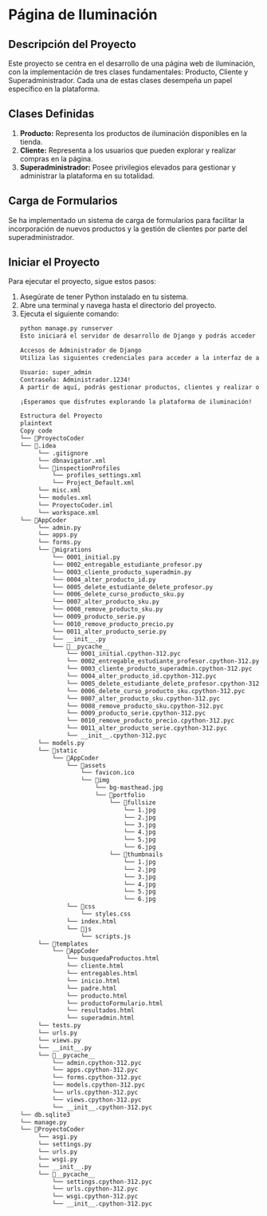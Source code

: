 ﻿# Página de Iluminación
## Descripción del Proyecto
Este proyecto se centra en el desarrollo de una página web de iluminación, con la implementación de tres clases fundamentales: Producto, Cliente y Superadministrador. Cada una de estas clases desempeña un papel específico en la plataforma.
## Clases Definidas
1. **Producto:** Representa los productos de iluminación disponibles en la tienda.
1. **Cliente:** Representa a los usuarios que pueden explorar y realizar compras en la página.
1. **Superadministrador:** Posee privilegios elevados para gestionar y administrar la plataforma en su totalidad.
## Carga de Formularios
Se ha implementado un sistema de carga de formularios para facilitar la incorporación de nuevos productos y la gestión de clientes por parte del superadministrador.
## Iniciar el Proyecto
Para ejecutar el proyecto, sigue estos pasos:

1. Asegúrate de tener Python instalado en tu sistema.
1. Abre una terminal y navega hasta el directorio del proyecto.
1. Ejecuta el siguiente comando:
   ~~~ bash
   python manage.py runserver
   Esto iniciará el servidor de desarrollo de Django y podrás acceder a la aplicación desde tu navegador.

   Accesos de Administrador de Django
   Utiliza las siguientes credenciales para acceder a la interfaz de administrador de Django:

   Usuario: super_admin
   Contraseña: Administrador.1234!
   A partir de aquí, podrás gestionar productos, clientes y realizar otras tareas administrativas necesarias para el buen funcionamiento de la página de iluminación.

   ¡Esperamos que disfrutes explorando la plataforma de iluminación!

   Estructura del Proyecto
   plaintext
   Copy code
   └── 📁ProyectoCoder
   └── 📁.idea
        └── .gitignore
        └── dbnavigator.xml
        └── 📁inspectionProfiles
            └── profiles_settings.xml
            └── Project_Default.xml
        └── misc.xml
        └── modules.xml
        └── ProyectoCoder.iml
        └── workspace.xml
   └── 📁AppCoder
        └── admin.py
        └── apps.py
        └── forms.py
        └── 📁migrations
            └── 0001_initial.py
            └── 0002_entregable_estudiante_profesor.py
            └── 0003_cliente_producto_superadmin.py
            └── 0004_alter_producto_id.py
            └── 0005_delete_estudiante_delete_profesor.py
            └── 0006_delete_curso_producto_sku.py
            └── 0007_alter_producto_sku.py
            └── 0008_remove_producto_sku.py
            └── 0009_producto_serie.py
            └── 0010_remove_producto_precio.py
            └── 0011_alter_producto_serie.py
            └── __init__.py
            └── 📁__pycache__
                └── 0001_initial.cpython-312.pyc
                └── 0002_entregable_estudiante_profesor.cpython-312.pyc
                └── 0003_cliente_producto_superadmin.cpython-312.pyc
                └── 0004_alter_producto_id.cpython-312.pyc
                └── 0005_delete_estudiante_delete_profesor.cpython-312.pyc
                └── 0006_delete_curso_producto_sku.cpython-312.pyc
                └── 0007_alter_producto_sku.cpython-312.pyc
                └── 0008_remove_producto_sku.cpython-312.pyc
                └── 0009_producto_serie.cpython-312.pyc
                └── 0010_remove_producto_precio.cpython-312.pyc
                └── 0011_alter_producto_serie.cpython-312.pyc
                └── __init__.cpython-312.pyc
        └── models.py
        └── 📁static
            └── 📁AppCoder
                └── 📁assets
                    └── favicon.ico
                    └── 📁img
                        └── bg-masthead.jpg
                        └── 📁portfolio
                            └── 📁fullsize
                                └── 1.jpg
                                └── 2.jpg
                                └── 3.jpg
                                └── 4.jpg
                                └── 5.jpg
                                └── 6.jpg
                            └── 📁thumbnails
                                └── 1.jpg
                                └── 2.jpg
                                └── 3.jpg
                                └── 4.jpg
                                └── 5.jpg
                                └── 6.jpg
                └── 📁css
                    └── styles.css
                └── index.html
                └── 📁js
                    └── scripts.js
        └── 📁templates
            └── 📁AppCoder
                └── busquedaProductos.html
                └── cliente.html
                └── entregables.html
                └── inicio.html
                └── padre.html
                └── producto.html
                └── productoFormulario.html
                └── resultados.html
                └── superadmin.html
        └── tests.py
        └── urls.py
        └── views.py
        └── __init__.py
        └── 📁__pycache__
            └── admin.cpython-312.pyc
            └── apps.cpython-312.pyc
            └── forms.cpython-312.pyc
            └── models.cpython-312.pyc
            └── urls.cpython-312.pyc
            └── views.cpython-312.pyc
            └── __init__.cpython-312.pyc
   └── db.sqlite3
   └── manage.py
   └── 📁ProyectoCoder
        └── asgi.py
        └── settings.py
        └── urls.py
        └── wsgi.py
        └── __init__.py
        └── 📁__pycache__
            └── settings.cpython-312.pyc
            └── urls.cpython-312.pyc
            └── wsgi.cpython-312.pyc
            └── __init__.cpython-312.pyc
   ~~~
